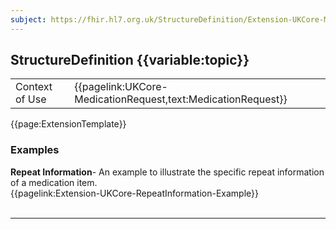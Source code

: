 ```yaml
---
subject: https://fhir.hl7.org.uk/StructureDefinition/Extension-UKCore-MedicationRepeatInformation
---
```

## StructureDefinition {{variable:topic}}

<table id="addToTranspose">
<tr><td>Context of Use</td>
<td>{{pagelink:UKCore-MedicationRequest,text:MedicationRequest}}</td>
</tr>
</table>

{{page:ExtensionTemplate}}

<div id="Examples" class="tabcontent">
  <h3>Examples</h3>
  <b>Repeat Information</b>- An example to illustrate the specific repeat information of a medication item.<br>
  {{pagelink:Extension-UKCore-RepeatInformation-Example}}
  <br><br>
</div>

---
